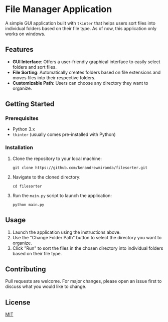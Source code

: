 # File Manager Application

A simple GUI application built with `tkinter` that helps users sort files into individual folders based on their file type. As of now, this application only works on windows.

## Features

- **GUI Interface**: Offers a user-friendly graphical interface to easily select folders and sort files.
- **File Sorting**: Automatically creates folders based on file extensions and moves files into their respective folders.
- **Customizable Path**: Users can choose any directory they want to organize.

## Getting Started

### Prerequisites

- Python 3.x
- `tkinter` (usually comes pre-installed with Python)
  
### Installation

1. Clone the repository to your local machine:
   
   ```
   git clone https://github.com/kenandrewmiranda/filesorter.git
   ```

2. Navigate to the cloned directory:

   ```
   cd filesorter
   ```

3. Run the `main.py` script to launch the application:

   ```
   python main.py
   ```

## Usage

1. Launch the application using the instructions above.
2. Use the "Change Folder Path" button to select the directory you want to organize.
3. Click "Run" to sort the files in the chosen directory into individual folders based on their file type.

## Contributing

Pull requests are welcome. For major changes, please open an issue first to discuss what you would like to change.

## License

[MIT](https://choosealicense.com/licenses/mit/)

